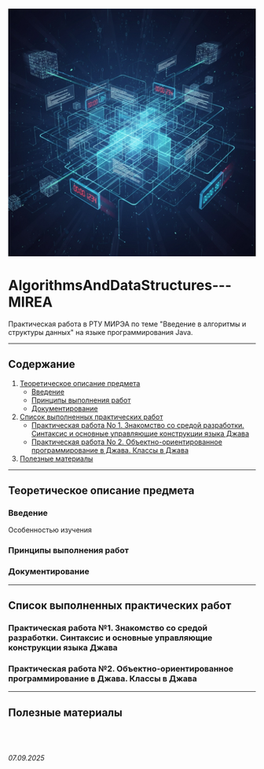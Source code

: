 ![image-asid](./trash/image-asid.png)

# AlgorithmsAndDataStructures---MIREA

Практическая работа в РТУ МИРЭА по теме "Введение в алгоритмы и структуры данных" на языке программирования Java.

---

## Содержание

1. [Теоретическое описание предмета](./README.md#теоретическое-описание-предмета)
   * [Введение](./README.md#введение)
   * [Принципы выполнения работ](./README.md#принципы-выполнения-работ)
   * [Документирование](./README.md#документирование)
2. [Список выполненных практических работ](./README.md#список-выполненных-практических-работ)
    * [Практическая  работа  No 1.  Знакомство  со  средой  разработки. Синтаксис и основные управляющие конструкции языка Джава](./README.md#практическая--работа--no-1--знакомство--со--средой--разработки-синтаксис-и-основные-управляющие-конструкции-языка-джава)
    * [Практическая работа No 2. Объектно-ориентированное программирование в Джава. Классы в Джава](./README.md#практическая-работа-no-2-объектно-ориентированное-программирование-в-джава-классы-в-джава)
3. [Полезные материалы](./README.md#полезные-материалы)


---

## Теоретическое описание предмета

### Введение

Особенностью изучения 

### Принципы выполнения работ

### Документирование

---

## Список выполненных практических работ

### Практическая  работа  №1.  Знакомство  со  средой  разработки. Синтаксис и основные управляющие конструкции языка Джава

### Практическая работа №2. Объектно-ориентированное программирование в Джава. Классы в Джава

---

## Полезные материалы


<br><br>

###### 07.09.2025